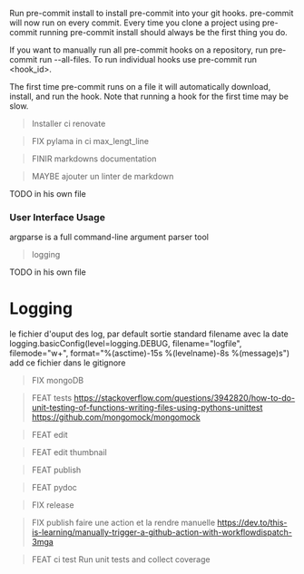 
Run pre-commit install to install pre-commit into your git hooks. pre-commit will now run on every commit. Every time you clone a project using pre-commit running pre-commit install should always be the first thing you do.

If you want to manually run all pre-commit hooks on a repository, run pre-commit run --all-files. To run individual hooks use pre-commit run <hook_id>.

The first time pre-commit runs on a file it will automatically download, install, and run the hook. Note that running a hook for the first time may be slow.


> Installer ci renovate

> FIX pylama in ci max_lengt_line

> FINIR markdowns documentation

> MAYBE ajouter un linter de markdown

TODO in his own file

### User Interface Usage

argparse is a full command-line argument parser tool

> logging

TODO in his own file

# Logging

le fichier d'ouput des log, par default sortie standard
filename avec la date
logging.basicConfig(level=logging.DEBUG, filename="logfile", filemode="w+", format="%(asctime)-15s %(levelname)-8s %(message)s")
add ce fichier dans le gitignore

> FIX mongoDB

> FEAT tests
<https://stackoverflow.com/questions/3942820/how-to-do-unit-testing-of-functions-writing-files-using-pythons-unittest>
<https://github.com/mongomock/mongomock>

> FEAT edit

> FEAT edit thumbnail

> FEAT publish

> FEAT pydoc

> FIX release

> FIX publish
faire une action et la rendre manuelle
<https://dev.to/this-is-learning/manually-trigger-a-github-action-with-workflowdispatch-3mga>

> FEAT ci test Run unit tests and collect coverage

